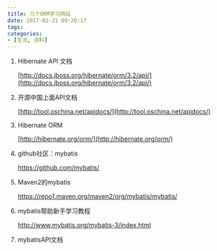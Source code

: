 ```yaml
---
title: 几个ORM学习网站
date: 2017-02-21 09:20:17
tags:
categories:
- [生活, 资料]
---
```

1. Hibernate API 文档

    [http://docs.jboss.org/hibernate/orm/3.2/api/](http://docs.jboss.org/hibernate/orm/3.2/api/)

2. 开源中国上面API文档

    [http://tool.oschina.net/apidocs/](http://tool.oschina.net/apidocs/)

3. Hibernate ORM

    [http://hibernate.org/orm/](http://hibernate.org/orm/)

4. github社区：mybatis

    [https://github.com/mybatis/ ](https://github.com/mybatis/ )

5.  Maven2的mybatis

    [https://repo1.maven.org/maven2/org/mybatis/mybatis/ ](https://repo1.maven.org/maven2/org/mybatis/mybatis/ )

6. mybatis帮助新手学习教程

    [http://www.mybatis.org/mybatis-3/index.html ](http://www.mybatis.org/mybatis-3/index.html )

7. mybatisAPI文档
